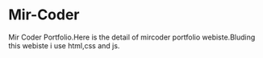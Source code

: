 # Mir-Coder
Mir Coder Portfolio.Here is the detail of mircoder portfolio webiste.Bluding this webiste i use html,css and js.
